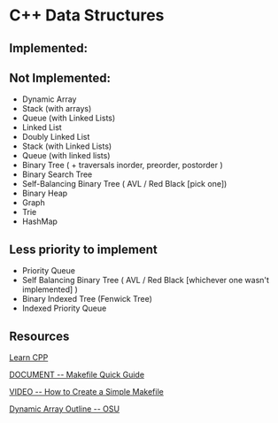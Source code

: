 # C++ Data Structures

## Implemented:

## Not Implemented:
- Dynamic Array
- Stack (with arrays)
- Queue (with Linked Lists)
- Linked List
- Doubly Linked List
- Stack (with Linked Lists)
- Queue (with linked lists)
- Binary Tree ( + traversals inorder, preorder, postorder )
- Binary Search Tree
- Self-Balancing Binary Tree ( AVL / Red Black [pick one])
- Binary Heap
- Graph
- Trie
- HashMap

## Less priority to implement
- Priority Queue
- Self Balancing Binary Tree ( AVL / Red Black [whichever one wasn't implemented] )
- Binary Indexed Tree (Fenwick Tree)
- Indexed Priority Queue


## Resources
[Learn CPP](https://www.learncpp.com/)

[DOCUMENT -- Makefile Quick Guide](https://www.tutorialspoint.com/makefile/makefile_quick_guide.htm)

[VIDEO -- How to Create a Simple Makefile](https://www.youtube.com/watch?v=_r7i5X0rXJk)

[Dynamic Array Outline -- OSU](https://web.engr.oregonstate.edu/~sinisa/courses/OSU/CS261/lectures/dynArr.pdf)
